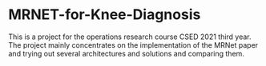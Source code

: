 # MRNET-for-Knee-Diagnosis
This is a project for the operations research course CSED 2021 third year. The project mainly concentrates on the implementation of the
MRNet paper and trying out several architectures and solutions and comparing them.

